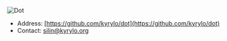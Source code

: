 ![Dot][logo]

[logo]: http://img-fotki.yandex.ru/get/9758/98991937.13/0_a0447_5582f57_orig "Dot"

* Address: [https://github.com/kyrylo/dot](https://github.com/kyrylo/dot)
* Contact: silin@kyrylo.org
